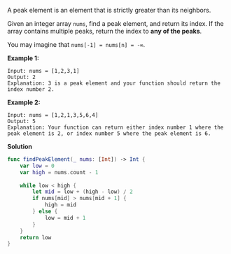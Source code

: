 A peak element is an element that is strictly greater than its neighbors.

Given an integer array `nums`, find a peak element, and return its index. If the array contains multiple peaks, return the index to **any of the peaks**.

You may imagine that `nums[-1] = nums[n] = -∞`.

 

**Example 1:**

```
Input: nums = [1,2,3,1]
Output: 2
Explanation: 3 is a peak element and your function should return the index number 2.
```

**Example 2:**

```
Input: nums = [1,2,1,3,5,6,4]
Output: 5
Explanation: Your function can return either index number 1 where the peak element is 2, or index number 5 where the peak element is 6.
```



**Solution**

```swift
func findPeakElement(_ nums: [Int]) -> Int {
    var low = 0
    var high = nums.count - 1
    
    while low < high {
        let mid = low + (high - low) / 2
        if nums[mid] > nums[mid + 1] {
            high = mid
        } else {
            low = mid + 1
        }
    }
    return low
}
```

